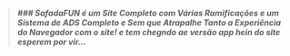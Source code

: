 > _**### SafadaFUN é um Site Completo com Várias Ramificações e um Sistema de ADS Completo e Sem que Atrapalhe Tanto a Experiência do Navegador com o site! e tem chegndo ae versão app hein do site esperem por vir...**_
